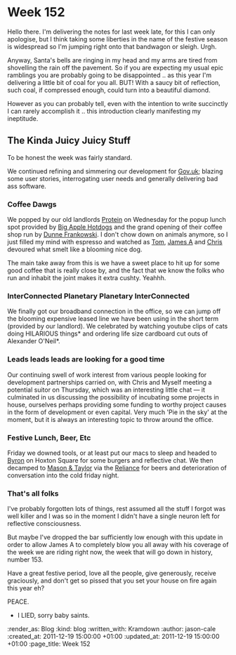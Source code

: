 Week 152
========

Hello there. I'm delivering the notes for last week late, for this I can only apologise, but I think taking some liberties in the name of the festive season is widespread so I'm jumping right onto that bandwagon or sleigh. Urgh.

Anyway, Santa's bells are ringing in my head and my arms are tired from shovelling the rain off the pavement. So if you are expecting my usual epic ramblings you are probably going to be disappointed .. as this year I'm delivering a little bit of coal for you all. BUT! With a saucy bit of reflection, such coal, if compressed enough, could turn into a beautiful diamond.

However as you can probably tell, even with the intention to write succinctly I can rarely accomplish it .. this introduction clearly manifesting my ineptitude.

## The Kinda Juicy Juicy Stuff

To be honest the week was fairly standard.

We continued refining and simmering our development for [Gov.uk](https://github.com/alphagov/); blazing some user stories, interrogating user needs and generally delivering bad ass software.

### Coffee Dawgs

We popped by our old landlords [Protein](http://prote.in/) on Wednesday for the popup lunch spot provided by [Big Apple Hotdogs](http://www.bigapplehotdogs.com/) and the grand opening of their coffee shop run by [Dunne Frankowski](http://dunnefrankowski.tumblr.com/). I don't chow down on animals anymore, so I just filled my mind with espresso and watched as [Tom](http://tomafro.net/), [James A](http://interblah.net/) and [Chris](http://chrisroos.co.uk/) devoured what smelt like a blooming nice dog.

The main take away from this is we have a sweet place to hit up for some good coffee that is really close by, and the fact that we know the folks who run and inhabit the joint makes it extra cushty. Yeahhh.

### InterConnected Planetary Planetary InterConnected

We finally got our broadband connection in the office, so we can jump off the blooming expensive leased line we have been using in the short term (provided by our landlord). We celebrated by watching youtube clips of cats doing HILARIOUS things* and ordering life size cardboard cut outs of Alexander O'Neil*.

### Leads leads leads are looking for a good time

Our continuing swell of work interest from various people looking for development partnerships carried on, with Chris and Myself meeting a potential suitor on Thursday, which was an interesting little chat — it culminated in us discussing the possibility of incubating some projects in house, ourselves perhaps providing some funding to worthy project causes in the form of development or even capital. Very much 'Pie in the sky' at the moment, but it is always an interesting topic to throw around the office.

### Festive Lunch, Beer, Etc

Friday we downed tools, or at least put our macs to sleep and headed to [Byron](http://www.byronhamburgers.com/) on Hoxton Square for some burgers and reflective chat. We then decamped to [Mason & Taylor](http://www.masonandtaylor.co.uk/) via the [Reliance](http://www.beerintheevening.com/pubs/s/61/6129/Reliance/Old_Street) for beers and deterioration of conversation into the cold friday night.

### That's all folks

I've probably forgotten lots of things, rest assumed all the stuff I forgot was well killer and I was so in the moment I didn't have a single neuron left for reflective consciousness.

But maybe I've dropped the bar sufficiently low enough with this update in order to allow James A to completely blow you all away with his coverage of the week we are riding right now, the week that will go down in history, number 153.

Have a great festive period, love all the people, give generously, receive graciously, and don't get so pissed that you set your house on fire again this year eh?

PEACE.

* I LIED, sorry baby saints.

:render_as: Blog
:kind: blog
:written_with: Kramdown
:author: jason-cale
:created_at: 2011-12-19 15:00:00 +01:00
:updated_at: 2011-12-19 15:00:00 +01:00
:page_title: Week 152